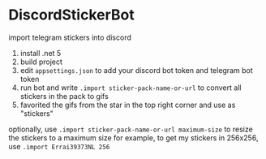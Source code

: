 # DiscordStickerBot
import telegram stickers into discord

1. install .net 5
2. build project
3. edit `appsettings.json` to add your discord bot token and telegram bot token
4. run bot and write `.import sticker-pack-name-or-url` to convert all stickers in the pack to gifs 
5. favorited the gifs from the star in the top right corner and use as "stickers"

optionally, use `.import sticker-pack-name-or-url maximum-size` to resize the stickers to a maximum size
for example, to get my stickers in 256x256, use `.import Errai39373NL 256`
